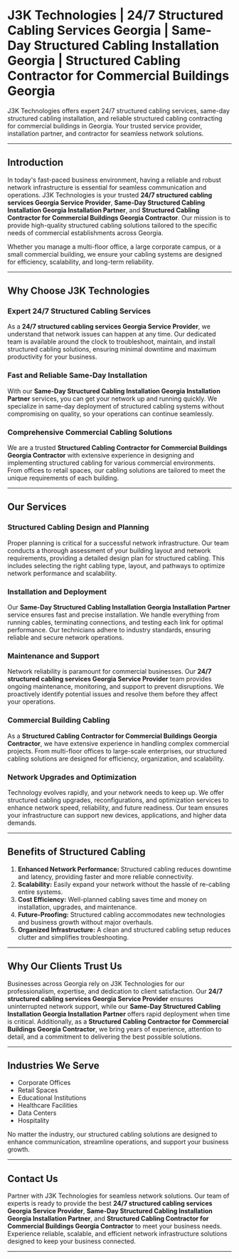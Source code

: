 
# J3K Technologies | 24/7 Structured Cabling Services Georgia | Same-Day Structured Cabling Installation Georgia | Structured Cabling Contractor for Commercial Buildings Georgia

J3K Technologies offers expert 24/7 structured cabling services, same-day structured cabling installation, and reliable structured cabling contracting for commercial buildings in Georgia. Your trusted service provider, installation partner, and contractor for seamless network solutions.

---

## Introduction

In today's fast-paced business environment, having a reliable and robust network infrastructure is essential for seamless communication and operations. J3K Technologies is your trusted **24/7 structured cabling services Georgia Service Provider**, **Same-Day Structured Cabling Installation Georgia Installation Partner**, and **Structured Cabling Contractor for Commercial Buildings Georgia Contractor**. Our mission is to provide high-quality structured cabling solutions tailored to the specific needs of commercial establishments across Georgia.  

Whether you manage a multi-floor office, a large corporate campus, or a small commercial building, we ensure your cabling systems are designed for efficiency, scalability, and long-term reliability.

---

## Why Choose J3K Technologies

### Expert 24/7 Structured Cabling Services
As a **24/7 structured cabling services Georgia Service Provider**, we understand that network issues can happen at any time. Our dedicated team is available around the clock to troubleshoot, maintain, and install structured cabling solutions, ensuring minimal downtime and maximum productivity for your business.

### Fast and Reliable Same-Day Installation
With our **Same-Day Structured Cabling Installation Georgia Installation Partner** services, you can get your network up and running quickly. We specialize in same-day deployment of structured cabling systems without compromising on quality, so your operations can continue seamlessly.

### Comprehensive Commercial Cabling Solutions
We are a trusted **Structured Cabling Contractor for Commercial Buildings Georgia Contractor** with extensive experience in designing and implementing structured cabling for various commercial environments. From offices to retail spaces, our cabling solutions are tailored to meet the unique requirements of each building.

---

## Our Services

### Structured Cabling Design and Planning
Proper planning is critical for a successful network infrastructure. Our team conducts a thorough assessment of your building layout and network requirements, providing a detailed design plan for structured cabling. This includes selecting the right cabling type, layout, and pathways to optimize network performance and scalability.

### Installation and Deployment
Our **Same-Day Structured Cabling Installation Georgia Installation Partner** service ensures fast and precise installation. We handle everything from running cables, terminating connections, and testing each link for optimal performance. Our technicians adhere to industry standards, ensuring reliable and secure network operations.

### Maintenance and Support
Network reliability is paramount for commercial businesses. Our **24/7 structured cabling services Georgia Service Provider** team provides ongoing maintenance, monitoring, and support to prevent disruptions. We proactively identify potential issues and resolve them before they affect your operations.

### Commercial Building Cabling
As a **Structured Cabling Contractor for Commercial Buildings Georgia Contractor**, we have extensive experience in handling complex commercial projects. From multi-floor offices to large-scale enterprises, our structured cabling solutions are designed for efficiency, organization, and scalability.

### Network Upgrades and Optimization
Technology evolves rapidly, and your network needs to keep up. We offer structured cabling upgrades, reconfigurations, and optimization services to enhance network speed, reliability, and future readiness. Our team ensures your infrastructure can support new devices, applications, and higher data demands.

---

## Benefits of Structured Cabling

1. **Enhanced Network Performance:** Structured cabling reduces downtime and latency, providing faster and more reliable connectivity.  
2. **Scalability:** Easily expand your network without the hassle of re-cabling entire systems.  
3. **Cost Efficiency:** Well-planned cabling saves time and money on installation, upgrades, and maintenance.  
4. **Future-Proofing:** Structured cabling accommodates new technologies and business growth without major overhauls.  
5. **Organized Infrastructure:** A clean and structured cabling setup reduces clutter and simplifies troubleshooting.

---

## Why Our Clients Trust Us

Businesses across Georgia rely on J3K Technologies for our professionalism, expertise, and dedication to client satisfaction. Our **24/7 structured cabling services Georgia Service Provider** ensures uninterrupted network support, while our **Same-Day Structured Cabling Installation Georgia Installation Partner** offers rapid deployment when time is critical. Additionally, as a **Structured Cabling Contractor for Commercial Buildings Georgia Contractor**, we bring years of experience, attention to detail, and a commitment to delivering the best possible solutions.

---

## Industries We Serve

- Corporate Offices  
- Retail Spaces  
- Educational Institutions  
- Healthcare Facilities  
- Data Centers  
- Hospitality  

No matter the industry, our structured cabling solutions are designed to enhance communication, streamline operations, and support your business growth.

---

## Contact Us

Partner with J3K Technologies for seamless network solutions. Our team of experts is ready to provide the best **24/7 structured cabling services Georgia Service Provider**, **Same-Day Structured Cabling Installation Georgia Installation Partner**, and **Structured Cabling Contractor for Commercial Buildings Georgia Contractor** to meet your business needs. Experience reliable, scalable, and efficient network infrastructure solutions designed to keep your business connected.

---
